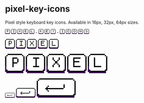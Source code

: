 # pixel-key-icons
Pixel style keyboard key icons. Available in 16px, 32px, 64px sizes.

![16px](./16px/CapitalLetters16.png)
![16px](./16px/CapitalLetters9.png)
![16px](./16px/CapitalLetters24.png)
![16px](./16px/CapitalLetters5.png)
![16px](./16px/CapitalLetters12.png) - 
![16px](./16px/CapitalLetters11.png)
![16px](./16px/CapitalLetters5.png)
![16px](./16px/CapitalLetters25.png) - 
![16px](./16px/CapitalLetters9.png)
![16px](./16px/CapitalLetters3.png)
![16px](./16px/CapitalLetters15.png)
![16px](./16px/CapitalLetters14.png)
![16px](./16px/CapitalLetters19.png)

![32px](./32px/CapitalLetters16.png)
![32px](./32px/CapitalLetters9.png)
![32px](./32px/CapitalLetters24.png)
![32px](./32px/CapitalLetters5.png)
![32px](./32px/CapitalLetters12.png)

![64px](./64px/CapitalLetters16.png)
![64px](./64px/CapitalLetters9.png)
![64px](./64px/CapitalLetters24.png)
![64px](./64px/CapitalLetters5.png)
![64px](./64px/CapitalLetters12.png)

![16px](./16px/Enter.png)
![32px](./32px/Enter.png)
![64px](./64px/Enter.png)